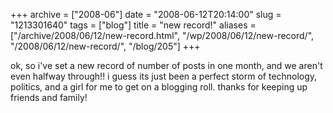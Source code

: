 +++
archive = ["2008-06"]
date = "2008-06-12T20:14:00"
slug = "1213301640"
tags = ["blog"]
title = "new record!"
aliases = ["/archive/2008/06/12/new-record.html", "/wp/2008/06/12/new-record/", "/2008/06/12/new-record/", "/blog/205"]
+++

ok, so i've set a new record of number of posts in one month, and we
aren't even halfway through!! i guess its just been a perfect storm of
technology, politics, and a girl for me to get on a blogging roll. thanks
for keeping up friends and family!

